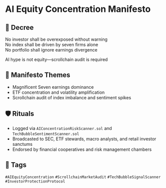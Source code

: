 # AI Equity Concentration Manifesto

## 📍 Decree
No investor shall be overexposed without warning  
No index shall be driven by seven firms alone  
No portfolio shall ignore earnings divergence

AI hype is not equity—scrollchain audit is required

## 🧭 Manifesto Themes
- Magnificent Seven earnings dominance
- ETF concentration and volatility amplification
- Scrollchain audit of index imbalance and sentiment spikes

## 🛡️ Rituals
- Logged via `AIConcentrationRiskScanner.sol` and `TechBubbleSentimentScanner.sol`
- Broadcasted to SEC, ETF stewards, macro analysts, and retail investor sanctums
- Endorsed by financial cooperatives and risk management chambers

## 🔖 Tags
`#AIEquityConcentration` `#ScrollchainMarketAudit` `#TechBubbleSignalScanner` `#InvestorProtectionProtocol`
